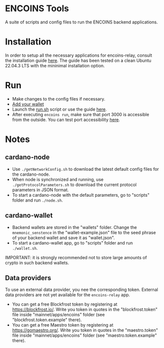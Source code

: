 # ENCOINS Tools
A suite of scripts and config files to run the ENCOINS backend applications.

# Installation
In order to setup all the necessary applications for encoins-relay, consult the installation guide [here](https://github.com/encryptedcoins/encoins-tools/blob/main/INSTALL.md). The guide has been tested on a clean Ubuntu 22.04.3 LTS with the mininimal installation option.

# Run
* Make changes to the config files if necessary.
* [Add your wallet](https://github.com/encryptedcoins/encoins-tools#cardano-wallet)
* Launch the [run.sh](https://github.com/encryptedcoins/encoins-tools/blob/main/run.sh) script or use the guide [here](https://github.com/encryptedcoins/encoins-tools/blob/main/RUN.md).
* After executing ```encoins run```, make sure that port 3000 is accessible from the outside. You can test port accessibility [here](https://www.yougetsignal.com/tools/open-ports/).

# Notes

## cardano-node

* Use `./getNetworkConfig.sh` to download the latest default config files for the cardano-node.
* When node is synchronized and running, use `./getProtocolParameters.sh` to download the current protocol parameters in JSON format.
* To start a cardano-node with the default parameters, go to "scripts" folder and run `./node.sh`.

## cardano-wallet

* Backend wallets are stored in the "wallets" folder. Change the `mnemonic_senstence` in the "wallet-example.json" file to the seed phrase of your backend wallet and save it as "wallet.json".
* To start a cardano-wallet app, go to "scripts" folder and run `./wallet.sh`.

IMPORTANT: it is strongly recommended not to store large amounts of crypto in such backend wallets.

## Data providers
To use an external data provider, you nee the corresponding token. External data providers are not yet available for the `encoins-relay` app.

* You can get a free Blockfrost token by registering at https://blockfrost.io/. Write you token in quotes in the "blockfrost.token" file inside "mainnet/apps/encoins" folder (see "blockfrost.token.example" there).
* You can get a free Maestro token by registering at https://gomaestro.org/. Write you token in quotes in the "maestro.token" file inside "mainnet/apps/encoins" folder (see "maestro.token.example" there).
